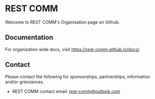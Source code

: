 # REST COMM

Welcome to REST COMM's Organisation page on Github.

## Documentation

For organization wide docs, visit https://rest-comm.github.io/docs/

## Contact

Please contact the following for sponsorships, partnerships, information and/or grieviances.

- REST COMM contact email: rest-comm@outlook.com